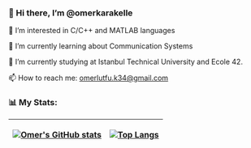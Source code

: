 <h3>👋 Hi there, I’m @omerkarakelle</h3>

👀 I’m interested in C/C++ and MATLAB languages

🌱 I’m currently learning about Communication Systems

🏫 I’m currently studying at Istanbul Technical University and Ecole 42.

📫 How to reach me: omerlutfu.k34@gmail.com

<h3>📊 My Stats:</h3>
<table>
  <thead>
<tr>
  <th align="center">
    
[![Omer's GitHub stats](https://github-readme-stats.vercel.app/api?username=omerkarakelle&show_icons=true&theme=midnight-purple)](https://github.com/anuraghazra/github-readme-stats)
  </th>
  
  <th align="center">
    
[![Top Langs](https://github-readme-stats.vercel.app/api/top-langs/?username=omerkarakelle&&theme=midnight-purple&layout=compact)](https://github.com/anuraghazra/github-readme-stats)
  </th>
  </tr>
    </thead>
  </table>
  
